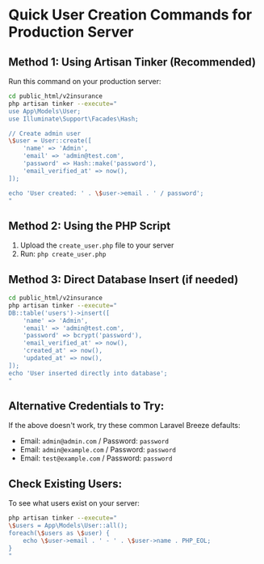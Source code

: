 # Quick User Creation Commands for Production Server

## Method 1: Using Artisan Tinker (Recommended)
Run this command on your production server:

```bash
cd public_html/v2insurance
php artisan tinker --execute="
use App\Models\User;
use Illuminate\Support\Facades\Hash;

// Create admin user
\$user = User::create([
    'name' => 'Admin',
    'email' => 'admin@test.com',
    'password' => Hash::make('password'),
    'email_verified_at' => now(),
]);

echo 'User created: ' . \$user->email . ' / password';
"
```

## Method 2: Using the PHP Script
1. Upload the `create_user.php` file to your server
2. Run: `php create_user.php`

## Method 3: Direct Database Insert (if needed)
```bash
cd public_html/v2insurance
php artisan tinker --execute="
DB::table('users')->insert([
    'name' => 'Admin',
    'email' => 'admin@test.com',
    'password' => bcrypt('password'),
    'email_verified_at' => now(),
    'created_at' => now(),
    'updated_at' => now(),
]);
echo 'User inserted directly into database';
"
```

## Alternative Credentials to Try:
If the above doesn't work, try these common Laravel Breeze defaults:
- Email: `admin@admin.com` / Password: `password`
- Email: `admin@example.com` / Password: `password`
- Email: `test@example.com` / Password: `password`

## Check Existing Users:
To see what users exist on your server:
```bash
php artisan tinker --execute="
\$users = App\Models\User::all();
foreach(\$users as \$user) {
    echo \$user->email . ' - ' . \$user->name . PHP_EOL;
}
"
```
